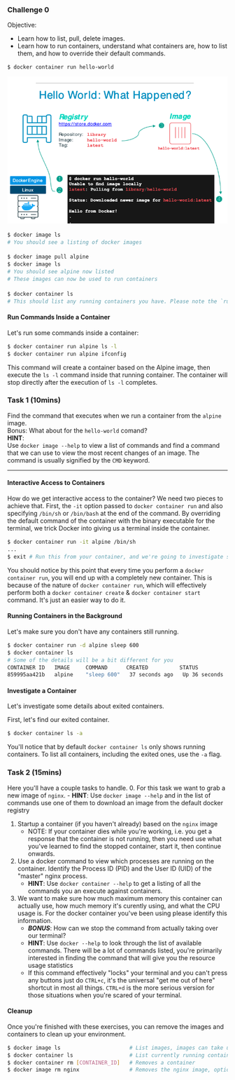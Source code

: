 ### Challenge 0

Objective:
- Learn how to list, pull, delete images.
- Learn how to run containers, understand what containers are, how to list them, and how to override their default commands.



```sh
$ docker container run hello-world
```

![Output Image](../assets/image.png)


```sh
$ docker image ls
# You should see a listing of docker images

$ docker image pull alpine
$ docker image ls
# You should see alpine now listed
# These images can now be used to run containers

$ docker container ls
# This should list any running containers you have. Please note the `running` keyword.
```

#### Run Commands Inside a Container

Let's run some commands inside a container:

```sh
$ docker container run alpine ls -l
$ docker container run alpine ifconfig
```

This command will create a container based on the Alpine image, then execute the `ls -l` command inside that running container. The container will stop directly after the execution of `ls -l` completes.  

### Task 1 (10mins)
Find the command that executes when we run a container from the `alpine` image.  
Bonus: What about for the `hello-world` comand?  
**HINT**:  
Use `docker image --help` to view a list of commands and find a command that we can use to view the most recent changes of an image.
The command is usually signified by the `CMD` keyword.

---
#### Interactive Access to Containers

How do we get interactive access to the container? We need two pieces to achieve that. First, the `-it` option passed to `docker container run` and also specifying `/bin/sh` or `/bin/bash` at the end of the command. By overriding the default command of the container with the binary executable for the terminal, we trick Docker into giving us a terminal inside the container.

```sh
$ docker container run -it alpine /bin/sh
...
$ exit # Run this from your container, and we're going to investigate some things about the exited container
```

You should notice by this point that every time you perform a `docker container run`, you will end up with a completely new container. This is because of the nature of `docker container run`, which will effectively perform both a `docker container create` & `docker container start` command. It's just an easier way to do it.


#### Running Containers in the Background

Let's make sure you don't have any containers still running.

```sh
$ docker container run -d alpine sleep 600
$ docker container ls
# Some of the details will be a bit different for you
CONTAINER ID   IMAGE     COMMAND      CREATED          STATUS          PORTS     NAMES
859995aa421b   alpine    "sleep 600"   37 seconds ago   Up 36 seconds             exciting_pare
```

#### Investigate a Container

Let's investigate some details about exited containers.

First, let's find our exited container.

```sh
$ docker container ls -a
```
You'll notice that by default `docker container ls` only shows running containers. To list all containers, including the exited ones, use the `-a` flag.

### Task 2 (15mins)
Here you'll have a couple tasks to handle.
0. For this task we want to grab a new image of `nginx`.
    - **HINT**: Use `docker image --help` and in the list of commands use one of them to download an image from the default docker registry
1. Startup a container (if you haven't already) based on the `nginx` image
    - NOTE: If your container dies while you're working, i.e. you get a response that the container is not running, then you need use what you've learned to find the stopped container, start it, then continue onwards.
2. Use a docker command to view which processes are running on the container. Identify the Process ID (PID) and the User ID (UID) of the "master" nginx process.
    - **HINT**: Use `docker container --help` to get a listing of all the commands you an execute against containers. 
3. We want to make sure how much maximum memory this container can actually use, how much memory it's curently using, and what the CPU usage is. For the docker container you've been using please identify this information.
    - ***BONUS***: How can we stop the command from actually taking over our terminal?
    - **HINT**: Use `docker --help` to look through the list of available commands. There will be a lot of commands listed, you're primarily interested in finding the command that will give you the resource usage statistics
    - If this command effectively "locks" your terminal and you can't press any buttons just do `CTRL+c`, it's the universal "get me out of here" shortcut in most all things. `CTRL+d` is the more serious version for those situations when you're scared of your terminal.


#### Cleanup

Once you're finished with these exercises, you can remove the images and containers to clean up your environment.

```sh
$ docker image ls                      # List images, images can take up a lot of space
$ docker container ls                  # List currently running containers
$ docker container rm [CONTAINER_ID]   # Removes a container
$ docker image rm nginx                # Removes the nginx image, optional but it does take up space
```

